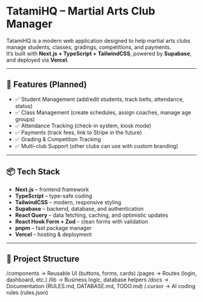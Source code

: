# TatamiHQ – Martial Arts Club Manager

TatamiHQ is a modern web application designed to help martial arts clubs manage students, classes, gradings, competitions, and payments.  
It’s built with **Next.js + TypeScript + TailwindCSS**, powered by **Supabase**, and deployed via **Vercel**.

---

## 🚀 Features (Planned)
- ✅ Student Management (add/edit students, track belts, attendance, status)
- ✅ Class Management (create schedules, assign coaches, manage age groups)
- ✅ Attendance Tracking (check-in system, kiosk mode)
- ✅ Payments (track fees, link to Stripe in the future)
- ✅ Grading & Competition Tracking
- ✅ Multi-club Support (other clubs can use with custom branding)

---

## 📦 Tech Stack
- **Next.js** – frontend framework
- **TypeScript** – type-safe coding
- **TailwindCSS** – modern, responsive styling
- **Supabase** – backend, database, and authentication
- **React Query** – data fetching, caching, and optimistic updates
- **React Hook Form + Zod** – clean forms with validation
- **pnpm** – fast package manager
- **Vercel** – hosting & deployment

---

## 📂 Project Structure
/components   → Reusable UI (buttons, forms, cards)
/pages        → Routes (login, dashboard, etc.)
/lib          → Business logic, database helpers
/docs         → Documentation (RULES.md, DATABASE.md, TODO.md)
/.cursor      → AI coding rules (rules.json) 
